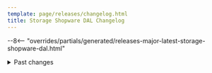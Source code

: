 ```yaml
---
template: page/releases/changelog.html
title: Storage Shopware DAL Changelog
---
```


--8<-- "overrides/partials/generated/releases-major-latest-storage-shopware-dal.html"

<details>
  <summary>
    Past changes
  </summary>
--8<-- "overrides/partials/generated/releases-major-previously-storage-shopware-dal.html"
</details>
